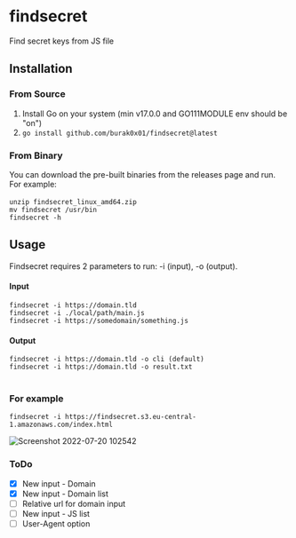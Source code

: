 # findsecret
Find secret keys from JS file

## Installation
### From Source
1. Install Go on your system (min v17.0.0 and GO111MODULE env should be "on")
2. `go install github.com/burak0x01/findsecret@latest`

### From Binary
You can download the pre-built binaries from the releases page and run. For example: </br> </br>
`unzip findsecret_linux_amd64.zip` </br>
`mv findsecret /usr/bin` </br>
`findsecret -h`

## Usage
Findsecret requires 2 parameters to run: -i (input), -o (output).

#### Input
`findsecret -i https://domain.tld` <br>
`findsecret -i ./local/path/main.js` <br>
`findsecret -i https://somedomain/something.js` <br>

#### Output
`findsecret -i https://domain.tld -o cli (default)` <br>
`findsecret -i https://domain.tld -o result.txt` <br><br>

### For example 
`findsecret -i https://findsecret.s3.eu-central-1.amazonaws.com/index.html`

![Screenshot 2022-07-20 102542](https://user-images.githubusercontent.com/60436338/179922445-09657d4a-ebba-4395-85bf-6cf904b43b2a.png)

### ToDo
- [X] New input - Domain
- [X] New input - Domain list
- [ ] Relative url for domain input  
- [ ] New input - JS list
- [ ] User-Agent option

